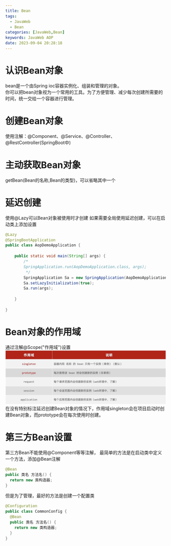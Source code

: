 ```yaml
---
title: Bean
tags:
  - JavaWeb
  - Bean
categories: [JavaWeb,Bean]
keywords: JavaWeb AOP
date: 2023-09-04 20:28:18
---
```

# 认识Bean对象
bean是一个由Spring ioc容器实例化、组装和管理的对象。  
你可以把bean对象视为一个常用的工具。为了方便管理、减少每次创建所需要的时间，统一交给一个容器进行管理。
# 创建Bean对象
使用注解：@Component、@Service、@Controller、@RestController(SpringBoot中)
# 主动获取Bean对象
getBean(Bean的名称,Bean的类型)，可以省略其中一个
# 延迟创建
使用@Lazy可以Bean对象被使用时才创建
如果需要全局使用延迟创建，可以在启动类上添加设置
```java
@Lazy
@SpringBootApplication
public class AopDemoApplication {

    public static void main(String[] args) {
        /*
        SpringApplication.run(AopDemoApplication.class, args);
         */
        SpringApplication Sa = new SpringApplication(AopDemoApplication.class);
        Sa.setLazyInitialization(true);
        Sa.run(args);

    }

}

```
# Bean对象的作用域
通过注解@Scope("作用域")设置
![image](Bean对象/image.png)
在没有特别标注延迟创建Bean对象的情况下，作用域singleton会在项目启动时创建Bean对象，而prototype会在每次使用时创建。

# 第三方Bean设置
第三方Bean不能使用@Component等等注解，
最简单的方法是在启动类中定义一个方法，添加@Bean注解
```java 
@Bean
public 类名 方法名() {
  return new 类构造器;
}
```
但是为了管理，最好的方法是创建一个配置类
```java
@Configuration
public class CommonConfig {
  @Bean
  public 类名 方法名() {
    return new 类构造器; 
  }
}
```